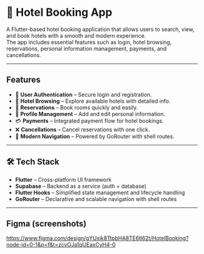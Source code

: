 # 🏨 Hotel Booking App

A Flutter-based hotel booking application that allows users to search, view, and book hotels with a smooth and modern experience.  
The app includes essential features such as login, hotel browsing, reservations, personal information management, payments, and cancellations.  

---

##  Features

- 🔑 **User Authentication** – Secure login and registration.  
- 🏨 **Hotel Browsing** – Explore available hotels with detailed info.  
- 📅 **Reservations** – Book rooms quickly and easily.  
- 👤 **Profile Management** – Add and edit personal information.  
- 💳 **Payments** – Integrated payment flow for hotel bookings.  
- ❌ **Cancellations** – Cancel reservations with one click.  
- 🚀 **Modern Navigation** – Powered by GoRouter with shell routes.  

---

## 🛠️ Tech Stack

- **Flutter** – Cross-platform UI framework  
- **Supabase** – Backend as a service (auth + database)  
- **Flutter Hooks** – Simplified state management and lifecycle handling  
- **GoRouter** – Declarative and scalable navigation with shell routes  


---

## Figma (screenshots)
https://www.figma.com/design/gYUxik8TtpbHA8TE6tl62t/HotelBooking?node-id=0-1&p=f&t=zcvOJa1qUEaxCyH4-0

